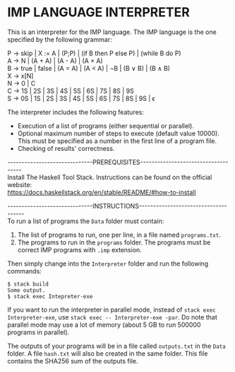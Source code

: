 # IMP LANGUAGE INTERPRETER

This is an interpreter for the IMP language. The IMP language is the one
specified by the following grammar:

P → skip | X := A | (P;P) | (if B then P else P) | (while B do P)<br/>
A → N | (A + A) | (A - A) | (A × A)<br/>
B → true | false | (A = A) | (A < A) | ¬B | (B ∨ B) | (B ∧ B)<br/>
X → x[N]<br/>
N → 0 | C<br/>
C → 1S | 2S | 3S | 4S | 5S | 6S | 7S | 8S | 9S<br/>
S → 0S | 1S | 2S | 3S | 4S | 5S | 6S | 7S | 8S | 9S | ϵ<br/>

The interpreter includes the following features:

- Execution of a list of programs (either sequential or parallel).<br/>
- Optional maximum number of steps to execute (default value 10000). This must
  be specified as a number in the first line of a program file.<br/>
- Checking of results' correctness.<br/>

------------------------------PREREQUISITES------------------------------------<br/>
Install The Haskell Tool Stack. Instructions can be found on the official
website:<br/>
https://docs.haskellstack.org/en/stable/README/#how-to-install


------------------------------INSTRUCTIONS-------------------------------------<br/>
To run a list of programs the `Data` folder must contain:<br/>
1) The list of programs to run, one per line, in a file named `programs.txt`.<br/>
2) The programs to run in the `programs` folder. The programs must be correct
IMP programs with `.imp` extension.<br/>

Then simply change into the `Interpreter` folder and run the following commands:

```console
$ stack build
Some output.
$ stack exec Intepreter-exe
```

If you want to run the interpreter in parallel mode, instead of `stack exec
Interpreter-exe`, use `stack exec -- Interpreter-exe -par`. Do note that
parallel mode may use a lot of memory (about 5 GB to run 500000 programs in
parallel).

The outputs of your programs will be in a file called `outputs.txt` in the
`Data` folder. A file `hash.txt` will also be created in the same folder. This
file contains the SHA256 sum of the outputs file.
